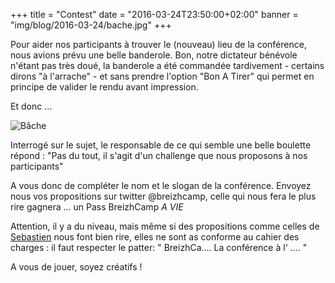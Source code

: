 +++
title = "Contest"
date = "2016-03-24T23:50:00+02:00"
banner = "img/blog/2016-03-24/bache.jpg"
+++

Pour aider nos participants à trouver le (nouveau) lieu de la conférence, nous avions prévu une belle banderole.
Bon, notre dictateur bénévole n'étant pas très doué, la banderole a été commandée tardivement - certains dirons "à l'arrache" -
et sans prendre l'option "Bon A Tirer" qui permet en principe de valider le rendu avant impression.

Et donc ...

![Bâche](/img/blog/2016-03-24/bache.jpg)

Interrogé sur le sujet, le responsable de ce qui semble une belle boulette répond :
"Pas du tout, il s'agit d'un challenge que nous proposons à nos participants"

A vous donc de compléter le nom et le slogan de la conférence. Envoyez nous vos propositions sur twitter @breizhcamp, celle qui nous fera
le plus rire gagnera ... un Pass BreizhCamp *A VIE*

Attention, il y a du niveau, mais même si des propositions comme celles de [Sebastien](http://blog.blaisot.org/breizhcmp-2016.html) nous
font bien rire, elles ne sont as conforme au cahier des charges : il faut respecter le patter:
"
BreizhCa....
La conférence à l' ....
"

A vous de jouer, soyez créatifs !
